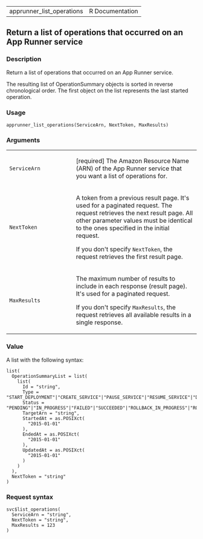 <table style="width: 100%;">
<tbody>
<tr class="odd">
<td>apprunner_list_operations</td>
<td style="text-align: right;">R Documentation</td>
</tr>
</tbody>
</table>

## Return a list of operations that occurred on an App Runner service

### Description

Return a list of operations that occurred on an App Runner service.

The resulting list of OperationSummary objects is sorted in reverse
chronological order. The first object on the list represents the last
started operation.

### Usage

    apprunner_list_operations(ServiceArn, NextToken, MaxResults)

### Arguments

<table>
<colgroup>
<col style="width: 35%" />
<col style="width: 65%" />
</colgroup>
<tbody>
<tr class="odd">
<td><code
id="apprunner_list_operations_:_ServiceArn">ServiceArn</code></td>
<td><p>[required] The Amazon Resource Name (ARN) of the App Runner
service that you want a list of operations for.</p></td>
</tr>
<tr class="even">
<td><code
id="apprunner_list_operations_:_NextToken">NextToken</code></td>
<td><p>A token from a previous result page. It's used for a paginated
request. The request retrieves the next result page. All other parameter
values must be identical to the ones specified in the initial
request.</p>
<p>If you don't specify <code>NextToken</code>, the request retrieves
the first result page.</p></td>
</tr>
<tr class="odd">
<td><code
id="apprunner_list_operations_:_MaxResults">MaxResults</code></td>
<td><p>The maximum number of results to include in each response (result
page). It's used for a paginated request.</p>
<p>If you don't specify <code>MaxResults</code>, the request retrieves
all available results in a single response.</p></td>
</tr>
</tbody>
</table>

### Value

A list with the following syntax:

    list(
      OperationSummaryList = list(
        list(
          Id = "string",
          Type = "START_DEPLOYMENT"|"CREATE_SERVICE"|"PAUSE_SERVICE"|"RESUME_SERVICE"|"DELETE_SERVICE"|"UPDATE_SERVICE",
          Status = "PENDING"|"IN_PROGRESS"|"FAILED"|"SUCCEEDED"|"ROLLBACK_IN_PROGRESS"|"ROLLBACK_FAILED"|"ROLLBACK_SUCCEEDED",
          TargetArn = "string",
          StartedAt = as.POSIXct(
            "2015-01-01"
          ),
          EndedAt = as.POSIXct(
            "2015-01-01"
          ),
          UpdatedAt = as.POSIXct(
            "2015-01-01"
          )
        )
      ),
      NextToken = "string"
    )

### Request syntax

    svc$list_operations(
      ServiceArn = "string",
      NextToken = "string",
      MaxResults = 123
    )
